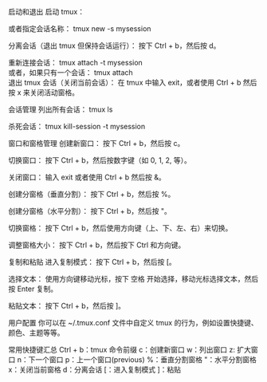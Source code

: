 启动和退出
启动 tmux：

或者指定会话名称：
tmux new -s mysession  

分离会话（退出 tmux 但保持会话运行）：
按下 Ctrl + b，然后按 d。

重新连接会话：
tmux attach -t mysession  
或者，如果只有一个会话：
tmux attach  
退出 tmux 会话（关闭当前会话）：
在 tmux 中输入 exit，或者使用 Ctrl + b 然后按 x 来关闭活动窗格。

会话管理
列出所有会话：
tmux ls  

杀死会话：
tmux kill-session -t mysession  

窗口和窗格管理
创建新窗口：
按下 Ctrl + b，然后按 c。

切换窗口：
按下 Ctrl + b，然后按数字键（如 0, 1, 2, 等）。

关闭窗口：
输入 exit 或者使用 Ctrl + b 然后按 &。

创建分窗格（垂直分割）：
按下 Ctrl + b，然后按 %。

创建分窗格（水平分割）：
按下 Ctrl + b，然后按 "。

切换窗格：
按下 Ctrl + b，然后使用方向键（上、下、左、右）来切换。

调整窗格大小：
按下 Ctrl + b，然后按下 Ctrl 和方向键。

复制和粘贴
进入复制模式：
按下 Ctrl + b，然后按 [。

选择文本：
使用方向键移动光标，按下 空格 开始选择，移动光标选择文本，然后按 Enter 复制。

粘贴文本：
按下 Ctrl + b，然后按 ]。

用户配置
你可以在 ~/.tmux.conf 文件中自定义 tmux 的行为，例如设置快捷键、颜色、主题等等。

常用快捷键汇总
Ctrl + b：tmux 命令前缀
c：创建新窗口
w：列出窗口
z: 扩大窗口
n：下一个窗口
p：上一个窗口(previous)
%：垂直分割窗格
"：水平分割窗格
x：关闭当前窗格
d：分离会话
[：进入复制模式
]：粘贴
